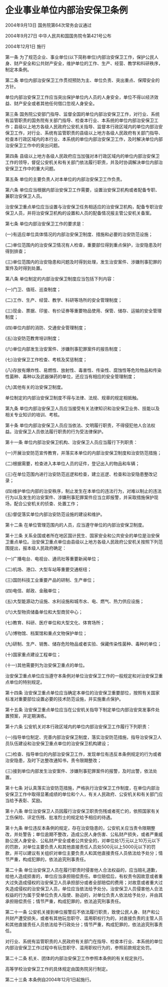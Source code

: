 # 企业事业单位内部治安保卫条例

2004年9月13日 国务院第64次常务会议通过

2004年9月27日 中华人民共和国国务院令第421号公布

2004年12月1日 施行

<!-- INFO END -->

第一条 为了规范企业、事业单位(以下简称单位)内部治安保卫工作，保护公民人身、财产安全和公共财产安全，维护单位的工作、生产、经营、教学和科研秩序，制定本条例。

第二条 单位内部治安保卫工作贯彻预防为主、单位负责、突出重点、保障安全的方针。

单位内部治安保卫工作应当突出保护单位内人员的人身安全，单位不得以经济效益、财产安全或者其他任何借口忽视人身安全。

第三条 国务院公安部门指导、监督全国的单位内部治安保卫工作，对行业、系统有监管职责的国务院有关部门指导、检查本行业、本系统的单位内部治安保卫工作；县级以上地方各级人民政府公安机关指导、监督本行政区域内的单位内部治安保卫工作，对行业、系统有监管职责的县级以上地方各级人民政府有关部门指导、检查本行政区域内的本行业、本系统的单位内部治安保卫工作，及时解决单位内部治安保卫工作中的突出问题。

第四条 县级以上地方各级人民政府应当加强对本行政区域内的单位内部治安保卫工作的领导，督促公安机关和有关部门依法履行职责，并及时协调解决单位内部治安保卫工作中的重大问题。

第五条 单位的主要负责人对本单位的内部治安保卫工作负责。

第六条 单位应当根据内部治安保卫工作需要，设置治安保卫机构或者配备专职、兼职治安保卫人员。

治安保卫重点单位应当设置与治安保卫任务相适应的治安保卫机构，配备专职治安保卫人员，并将治安保卫机构的设置和人员的配备情况报主管公安机关备案。

第七条 单位内部治安保卫工作的要求是：

(一)有适应单位具体情况的内部治安保卫制度、措施和必要的治安防范设施；

(二)单位范围内的治安保卫情况有人检查，重要部位得到重点保护，治安隐患及时得到排查；

(三)单位范围内的治安隐患和问题及时得到处理，发生治安案件、涉嫌刑事犯罪的案件及时得到处置。

第八条 单位制定的内部治安保卫制度应当包括下列内容：

(一)门卫、值班、巡查制度；

(二)工作、生产、经营、教学、科研等场所的安全管理制度；

(三)现金、票据、印鉴、有价证券等重要物品使用、保管、储存、运输的安全管理制度；

(四)单位内部的消防、交通安全管理制度；

(五)治安防范教育培训制度；

(六)单位内部发生治安案件、涉嫌刑事犯罪案件的报告制度；

(七)治安保卫工作检查、考核及奖惩制度；

(八)存放有爆炸性、易燃性、放射性、毒害性、传染性、腐蚀性等危险物品和传染性菌种、毒种以及武器弹药的单位，还应当有相应的安全管理制度；

(九)其他有关的治安保卫制度。

单位制定的内部治安保卫制度不得与法律、法规、规章的规定相抵触。

第九条 单位内部治安保卫人员应当接受有关法律知识和治安保卫业务、技能以及相关专业知识的培训、考核。

第十条 单位内部治安保卫人员应当依法、文明履行职责，不得侵犯他人合法权益。治安保卫人员依法履行职责的行为受法律保护。

第十一条 单位内部治安保卫机构、治安保卫人员应当履行下列职责：

(一)开展治安防范宣传教育，并落实本单位的内部治安保卫制度和治安防范措施；

(二)根据需要，检查进入本单位人员的证件，登记出入的物品和车辆；

(三)在单位范围内进行治安防范巡逻和检查，建立巡逻、检查和治安隐患整改记录；

(四)维护单位内部的治安秩序，制止发生在本单位的违法行为，对难以制止的违法行为以及发生的治安案件、涉嫌刑事犯罪案件应当立即报警，并采取措施保护现场，配合公安机关的侦查、处置工作；

(五)督促落实单位内部治安防范设施的建设和维护。

第十二条 在单位管理范围内的人员，应当遵守单位的内部治安保卫制度。

第十三条 关系全国或者所在地区国计民生、国家安全和公共安全的单位是治安保卫重点单位。治安保卫重点单位由县级以上地方各级人民政府公安机关按照下列范围提出，报本级人民政府确定：

(一)广播电台、电视台、通讯社等重要新闻单位；

(二)机场、港口、大型车站等重要交通枢纽；

(三)国防科技工业重要产品的研制、生产单位；

(四)电信、邮政、金融单位；

(五)大型能源动力设施、水利设施和城市水、电、燃气、热力供应设施；

(六)大型物资储备单位和大型商贸中心；

(七)教育、科研、医疗单位和大型文化、体育场所；

(八)博物馆、档案馆和重点文物保护单位；

(九)研制、生产、销售、储存危险物品或者实验、保藏传染性菌种、毒种的单位；

(十)国家重点建设工程单位；

(十一)其他需要列为治安保卫重点的单位。

治安保卫重点单位应当遵守本条例对单位治安保卫工作的一般规定和对治安保卫重点单位的特别规定。

第十四条 治安保卫重点单位应当确定本单位的治安保卫重要部位，按照有关国家标准对重要部位设置必要的技术防范设施，并实施重点保护。

第十五条 治安保卫重点单位应当在公安机关指导下制定单位内部治安突发事件处置预案，并定期演练。

第十六条 公安机关对本行政区域内的单位内部治安保卫工作履行下列职责：

(一)指导单位制定、完善内部治安保卫制度，落实治安防范措施，指导治安保卫人员队伍建设和治安保卫重点单位的治安保卫机构建设；

(二)检查、指导单位的内部治安保卫工作，发现单位有违反本条例规定的行为或者治安隐患，及时下达整改通知书，责令限期整改；

(三)接到单位内部发生治安案件、涉嫌刑事犯罪案件的报警，及时出警，依法处置。

第十七条 对认真落实治安防范措施，严格执行治安保卫工作制度，在单位内部治安保卫工作中取得显著成绩的单位和个人，有关人民政府、公安机关和有关部门应当给予表彰、奖励。

第十八条 单位治安保卫人员因履行治安保卫职责伤残或者死亡的，依照国家有关工伤保险、评定伤残、批准烈士的规定给予相应的待遇。

第十九条 单位违反本条例的规定，存在治安隐患的，公安机关应当责令限期整改，并处警告；单位逾期不整改，造成公民人身伤害、公私财产损失，或者严重威胁公民人身安全、公私财产安全或者公共安全的，对单位处1万元以上10万元以下的罚款，对单位主要负责人和其他直接责任人员处500元以上5000元以下的罚款，并可以建议有关组织对单位主要负责人和其他直接责任人员依法给予处分；情节严重，构成犯罪的，依法追究刑事责任。

第二十条 单位治安保卫人员在履行职责时侵害他人合法权益的，应当赔礼道歉，给他人造成损害的，单位应当承担赔偿责任。单位赔偿后，有权责令因故意或者重大过失造成侵权的治安保卫人员承担部分或者全部赔偿的费用；对故意或者重大过失造成侵权的治安保卫人员，单位应当依法给予处分。治安保卫人员侵害他人合法权益的行为属于受单位负责人指使、胁迫的，对单位负责人依法给予处分，并由其承担赔偿责任；情节严重，构成犯罪的，依法追究刑事责任。

第二十一条 公安机关接到单位报警后不依法履行职责，致使公民人身、财产和公共财产遭受损失，或者有其他玩忽职守、滥用职权行为的，对直接负责的主管人员和其他直接责任人员依法给予行政处分；情节严重，构成犯罪的，依法追究刑事责任。

对行业、系统有监管职责的人民政府有关部门在指导、检查本行业、本系统的单位内部治安保卫工作过程中有玩忽职守、滥用职权行为的，参照前款规定处罚。

第二十二条 机关、团体的内部治安保卫工作参照本条例的有关规定执行。

高等学校治安保卫工作的具体规定由国务院另行制定。

第二十三条 本条例自2004年12月1日起施行。

